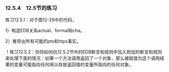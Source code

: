 ### 12.5.4　12.5节的练习

练习12.5.1：对于图12-26中的代码，

1）构造EDB关系actual、formal和cha。

2）推导出所有可能的pts和htps事实。

！练习12.5.2：你将如何向12.5.2节中的EDB断言和规则中加入附加的断言和规则来处理下面的情况：如果一个方法调用返回了一个对象，那么被赋值为这个调用结果的变量可能指向任何用以存放返回值的变量所指向的任何对象。